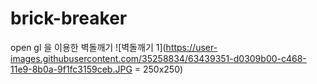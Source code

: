 # brick-breaker
open gl 을 이용한 벽돌깨기
![벽돌깨기 1](https://user-images.githubusercontent.com/35258834/63439351-d0309b00-c468-11e9-8b0a-9f1fc3159ceb.JPG = 250x250)

